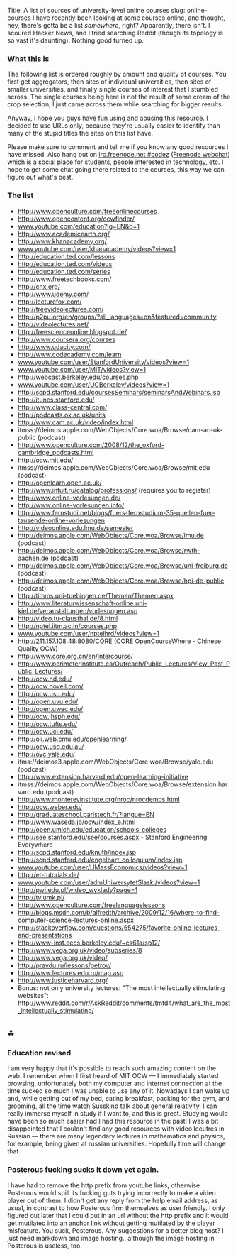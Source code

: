 Title: A list of sources of university-level online courses
slug: online-courses
<markdown>
I have recently been looking at some courses online, and thought, hey, there's gotta be a list *somewhere*, right? Apparently, there isn't. I scoured Hacker News, and I tried searching Reddit (though its topology is so vast it's daunting). Nothing good turned up.

### What this is
The following list is ordered roughly by amount and quality of courses. You first get aggregators, then sites of individual universities, then sites of smaller universities, and finally single courses of interest that I stumbled across. The single courses being here is not the result of some cream of the crop selection, I just came across them while searching for bigger results.

Anyway, I hope you guys have fun using and abusing this resource. I decided to use URLs only, because they're usually easier to identify than many of the stupid titles the sites on this list have.

Please make sure to comment and tell me if you know any good resources I have missed. Also hang out on [irc.freenode.net #codez](irc://irc.freenode.net/#codez) ([Freenode webchat](http://webchat.freenode.net/?channels=codez)) which is a social place for students, people interested in technology, etc. I hope to get some chat going there related to the courses, this way we can figure out what's best.

### The list
* http://www.openculture.com/freeonlinecourses
* http://www.opencontent.org/ocwfinder/
* www.youtube.com/education?lg=EN&b=1
* http://www.academicearth.org/
* http://www.khanacademy.org/
* www.youtube.com/user/khanacademy/videos?view=1
* http://education.ted.com/lessons
* http://education.ted.com/videos
* http://education.ted.com/series
* http://www.freetechbooks.com/
* http://cnx.org/
* http://www.udemy.com/
* http://lecturefox.com/
* http://freevideolectures.com/
* http://p2pu.org/en/groups/?all_languages=on&featured=community
* http://videolectures.net/
* http://freescienceonline.blogspot.de/
* http://www.coursera.org/courses
* http://www.udacity.com/
* http://www.codecademy.com/learn
* www.youtube.com/user/StanfordUniversity/videos?view=1
* www.youtube.com/user/MIT/videos?view=1
* http://webcast.berkeley.edu/courses.php
* www.youtube.com/user/UCBerkeley/videos?view=1
* http://scpd.stanford.edu/coursesSeminars/seminarsAndWebinars.jsp
* http://itunes.stanford.edu/
* http://www.class-central.com/
* http://podcasts.ox.ac.uk/units
* http://www.cam.ac.uk/video/index.html
* itmss://deimos.apple.com/WebObjects/Core.woa/Browse/cam-ac-uk-public (podcast)
* http://www.openculture.com/2008/12/the_oxford-cambridge_podcasts.html
* http://ocw.mit.edu/
* itmss://deimos.apple.com/WebObjects/Core.woa/Browse/mit.edu (podcast)
* http://openlearn.open.ac.uk/
* http://www.intuit.ru/catalog/professions/ (requires you to register)
* http://www.online-vorlesungen.de/
* http://www.online-vorlesungen.info/
* http://www.fernstudi.net/blogs/fuers-fernstudium-35-quellen-fuer-tausende-online-vorlesungen
* http://videoonline.edu.lmu.de/semester
* http://deimos.apple.com/WebObjects/Core.woa/Browse/lmu.de (podcast)
* http://deimos.apple.com/WebObjects/Core.woa/Browse/rwth-aachen.de (podcast)
* http://deimos.apple.com/WebObjects/Core.woa/Browse/uni-freiburg.de (podcast)
* http://deimos.apple.com/WebObjects/Core.woa/Browse/hpi-de-public (podcast)
* http://timms.uni-tuebingen.de/Themen/Themen.aspx
* http://www.literaturwissenschaft-online.uni-kiel.de/veranstaltungen/vorlesungen.asp
* http://video.tu-clausthal.de/8.html
* http://nptel.iitm.ac.in/courses.php
* www.youtube.com/user/nptelhrd/videos?view=1
* http://211.157.108.48:8080/CORE (CORE OpenCourseWhere - Chinese Quality OCW)
* http://www.core.org.cn/en/intercourse/
* http://www.perimeterinstitute.ca/Outreach/Public_Lectures/View_Past_Public_Lectures/
* http://ocw.nd.edu/
* http://ocw.novell.com/
* http://ocw.usu.edu/
* http://open.uvu.edu/
* http://open.uwec.edu/
* http://ocw.jhsph.edu/
* http://ocw.tufts.edu/
* http://ocw.uci.edu/
* http://oli.web.cmu.edu/openlearning/
* http://ocw.usq.edu.au/
* http://oyc.yale.edu/
* itms://deimos3.apple.com/WebObjects/Core.woa/Browse/yale.edu (podcast)
* http://www.extension.harvard.edu/open-learning-initiative
* itmss://deimos.apple.com/WebObjects/Core.woa/Browse/extension.harvard.edu (podcast)
* http://www.montereyinstitute.org/nroc/nrocdemos.html
* http://ocw.weber.edu/
* http://graduateschool.paristech.fr/?langue=EN
* http://www.waseda.jp/ocw/index_e.html
* http://open.umich.edu/education/schools-colleges
* http://see.stanford.edu/see/courses.aspx - Stanford Engineering Everywhere
* http://scpd.stanford.edu/knuth/index.jsp
* http://scpd.stanford.edu/engelbart_colloquium/index.jsp
* www.youtube.com/user/UMassEconomics/videos?view=1
* http://et-tutorials.de/
* www.youtube.com/user/admUniwersytetSlaski/videos?view=1
* http://pwi.edu.pl/wideo_wyklady?page=1
* http://tv.umk.pl/
* http://www.openculture.com/freelanguagelessons
* http://blogs.msdn.com/b/alfredth/archive/2009/12/16/where-to-find-computer-science-lectures-online.aspx
* http://stackoverflow.com/questions/654275/favorite-online-lectures-and-presentations
* http://www-inst.eecs.berkeley.edu/~cs61a/sp12/
* http://www.vega.org.uk/video/subseries/8
* http://www.vega.org.uk/video/
* http://pravdu.ru/lessons/petrov/
* http://www.lectures.edu.ru/map.asp
* http://www.justiceharvard.org/
* Bonus: not only university lectures: "The most intellectually stimulating websites": http://www.reddit.com/r/AskReddit/comments/tmtd4/what_are_the_most_intellectually_stimulating/


## ⁂
### Education revised
I am very happy that it's possible to reach such amazing content on the web. I remember when I first heard of MIT OCW — I immediately started browsing, unfortunately both my computer and internet connection at the time sucked so much I was unable to use any of it. Nowadays I can wake up and, while getting out of my bed, eating breakfast, packing for the gym, and grooming, all the time watch Susskind talk about general relativity. I can really immerse myself in study if I want to, and this is great. Studying would have been so much easier had I had this resource in the past! I was a bit disappointed that I couldn't find any good resources with video lecutres in Russian — there are many legendary lectures in mathematics and physics, for example, being given at russian universities. Hopefully time will change that.

### Posterous fucking sucks it down yet again.
I have had to remove the http prefix from youtube links, otherwise Posterous would spill its fucking guts trying incorrectly to make a video player out of them. I didn't get any reply from the help email address, as usual, in contrast to how Posterous firm themselves as user friendly. I only figured out later that I could put in an url without the http prefix and it would get mutilated into an anchor link without getting mutilated by the player misfeature. You suck, Posterous. Any suggestions for a better blog host? I just need markdown and image hosting.. although the image hosting in Posterous is useless, too.
</markdown>
